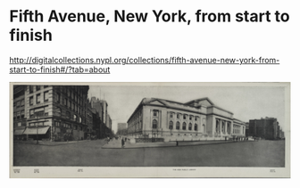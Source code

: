 # Fifth Avenue, New York, from start to finish

http://digitalcollections.nypl.org/collections/fifth-avenue-new-york-from-start-to-finish#/?tab=about

![](photos/74db14a0-c6ca-012f-8de3-58d385a7bc34.jpg)
